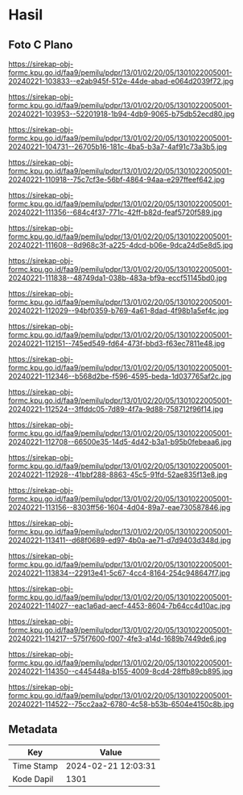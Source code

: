 # Hasil

## Foto C Plano

https://sirekap-obj-formc.kpu.go.id/faa9/pemilu/pdpr/13/01/02/20/05/1301022005001-20240221-103833--e2ab945f-512e-44de-abad-e064d2039f72.jpg

https://sirekap-obj-formc.kpu.go.id/faa9/pemilu/pdpr/13/01/02/20/05/1301022005001-20240221-103953--52201918-1b94-4db9-9065-b75db52ecd80.jpg

https://sirekap-obj-formc.kpu.go.id/faa9/pemilu/pdpr/13/01/02/20/05/1301022005001-20240221-104731--26705b16-181c-4ba5-b3a7-4af91c73a3b5.jpg

https://sirekap-obj-formc.kpu.go.id/faa9/pemilu/pdpr/13/01/02/20/05/1301022005001-20240221-110918--75c7cf3e-56bf-4864-94aa-e297ffeef642.jpg

https://sirekap-obj-formc.kpu.go.id/faa9/pemilu/pdpr/13/01/02/20/05/1301022005001-20240221-111356--684c4f37-771c-42ff-b82d-feaf5720f589.jpg

https://sirekap-obj-formc.kpu.go.id/faa9/pemilu/pdpr/13/01/02/20/05/1301022005001-20240221-111608--8d968c3f-a225-4dcd-b06e-9dca24d5e8d5.jpg

https://sirekap-obj-formc.kpu.go.id/faa9/pemilu/pdpr/13/01/02/20/05/1301022005001-20240221-111838--48749da1-038b-483a-bf9a-eccf51145bd0.jpg

https://sirekap-obj-formc.kpu.go.id/faa9/pemilu/pdpr/13/01/02/20/05/1301022005001-20240221-112029--94bf0359-b769-4a61-8dad-4f98b1a5ef4c.jpg

https://sirekap-obj-formc.kpu.go.id/faa9/pemilu/pdpr/13/01/02/20/05/1301022005001-20240221-112151--745ed549-fd64-473f-bbd3-f63ec7811e48.jpg

https://sirekap-obj-formc.kpu.go.id/faa9/pemilu/pdpr/13/01/02/20/05/1301022005001-20240221-112346--b568d2be-f596-4595-beda-1d037765af2c.jpg

https://sirekap-obj-formc.kpu.go.id/faa9/pemilu/pdpr/13/01/02/20/05/1301022005001-20240221-112524--3ffddc05-7d89-4f7a-9d88-758712f96f14.jpg

https://sirekap-obj-formc.kpu.go.id/faa9/pemilu/pdpr/13/01/02/20/05/1301022005001-20240221-112708--66500e35-14d5-4d42-b3a1-b95b0febeaa6.jpg

https://sirekap-obj-formc.kpu.go.id/faa9/pemilu/pdpr/13/01/02/20/05/1301022005001-20240221-112928--41bbf288-8863-45c5-91fd-52ae835f13e8.jpg

https://sirekap-obj-formc.kpu.go.id/faa9/pemilu/pdpr/13/01/02/20/05/1301022005001-20240221-113156--8303ff56-1604-4d04-89a7-eae730587846.jpg

https://sirekap-obj-formc.kpu.go.id/faa9/pemilu/pdpr/13/01/02/20/05/1301022005001-20240221-113411--d68f0689-ed97-4b0a-ae71-d7d9403d348d.jpg

https://sirekap-obj-formc.kpu.go.id/faa9/pemilu/pdpr/13/01/02/20/05/1301022005001-20240221-113834--22913e41-5c67-4cc4-8164-254c948647f7.jpg

https://sirekap-obj-formc.kpu.go.id/faa9/pemilu/pdpr/13/01/02/20/05/1301022005001-20240221-114027--eac1a6ad-aecf-4453-8604-7b64cc4d10ac.jpg

https://sirekap-obj-formc.kpu.go.id/faa9/pemilu/pdpr/13/01/02/20/05/1301022005001-20240221-114217--575f7600-f007-4fe3-a14d-1689b7449de6.jpg

https://sirekap-obj-formc.kpu.go.id/faa9/pemilu/pdpr/13/01/02/20/05/1301022005001-20240221-114350--c445448a-b155-4009-8cd4-28ffb89cb895.jpg

https://sirekap-obj-formc.kpu.go.id/faa9/pemilu/pdpr/13/01/02/20/05/1301022005001-20240221-114522--75cc2aa2-6780-4c58-b53b-6504e4150c8b.jpg


## Metadata

| Key        | Value               |
| ---------- | ------------------- |
| Time Stamp | 2024-02-21 12:03:31 |
| Kode Dapil | 1301                |



